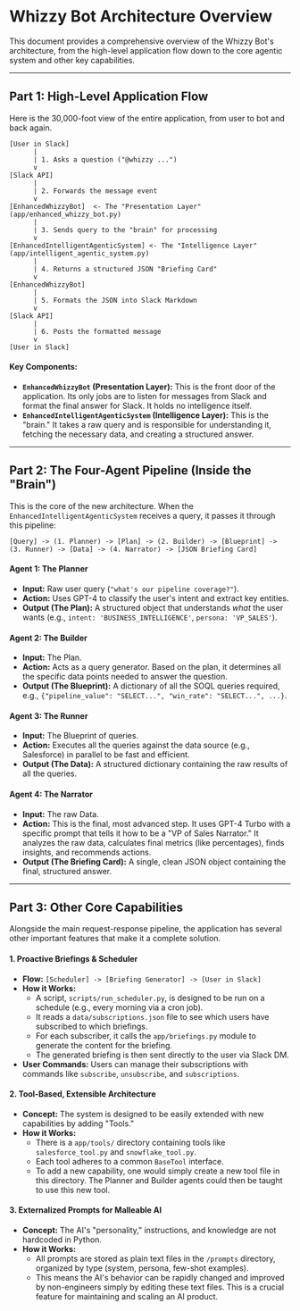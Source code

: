 # Whizzy Bot Architecture Overview

This document provides a comprehensive overview of the Whizzy Bot's architecture, from the high-level application flow down to the core agentic system and other key capabilities.

---

## Part 1: High-Level Application Flow

Here is the 30,000-foot view of the entire application, from user to bot and back again.

```
[User in Slack]
      |
      | 1. Asks a question ("@whizzy ...")
      v
[Slack API]
      |
      | 2. Forwards the message event
      v
[EnhancedWhizzyBot]  <- The "Presentation Layer" (app/enhanced_whizzy_bot.py)
      |
      | 3. Sends query to the "brain" for processing
      v
[EnhancedIntelligentAgenticSystem] <- The "Intelligence Layer" (app/intelligent_agentic_system.py)
      |
      | 4. Returns a structured JSON "Briefing Card"
      v
[EnhancedWhizzyBot]
      |
      | 5. Formats the JSON into Slack Markdown
      v
[Slack API]
      |
      | 6. Posts the formatted message
      v
[User in Slack]
```

#### Key Components:

*   **`EnhancedWhizzyBot` (Presentation Layer):** This is the front door of the application. Its only jobs are to listen for messages from Slack and format the final answer for Slack. It holds no intelligence itself.
*   **`EnhancedIntelligentAgenticSystem` (Intelligence Layer):** This is the "brain." It takes a raw query and is responsible for understanding it, fetching the necessary data, and creating a structured answer.

---

## Part 2: The Four-Agent Pipeline (Inside the "Brain")

This is the core of the new architecture. When the `EnhancedIntelligentAgenticSystem` receives a query, it passes it through this pipeline:

```
[Query] -> (1. Planner) -> [Plan] -> (2. Builder) -> [Blueprint] -> (3. Runner) -> [Data] -> (4. Narrator) -> [JSON Briefing Card]
```

#### Agent 1: The Planner
*   **Input:** Raw user query (`"what's our pipeline coverage?"`).
*   **Action:** Uses GPT-4 to classify the user's intent and extract key entities.
*   **Output (The Plan):** A structured object that understands *what* the user wants (e.g., `intent: 'BUSINESS_INTELLIGENCE'`, `persona: 'VP_SALES'`).

#### Agent 2: The Builder
*   **Input:** The Plan.
*   **Action:** Acts as a query generator. Based on the plan, it determines all the specific data points needed to answer the question.
*   **Output (The Blueprint):** A dictionary of all the SOQL queries required, e.g., `{"pipeline_value": "SELECT...", "win_rate": "SELECT...", ...}`.

#### Agent 3: The Runner
*   **Input:** The Blueprint of queries.
*   **Action:** Executes all the queries against the data source (e.g., Salesforce) in parallel to be fast and efficient.
*   **Output (The Data):** A structured dictionary containing the raw results of all the queries.

#### Agent 4: The Narrator
*   **Input:** The raw Data.
*   **Action:** This is the final, most advanced step. It uses GPT-4 Turbo with a specific prompt that tells it how to be a "VP of Sales Narrator." It analyzes the raw data, calculates final metrics (like percentages), finds insights, and recommends actions.
*   **Output (The Briefing Card):** A single, clean JSON object containing the final, structured answer.

---

## Part 3: Other Core Capabilities

Alongside the main request-response pipeline, the application has several other important features that make it a complete solution.

#### 1. Proactive Briefings & Scheduler
*   **Flow:** `[Scheduler] -> [Briefing Generator] -> [User in Slack]`
*   **How it Works:**
    *   A script, `scripts/run_scheduler.py`, is designed to be run on a schedule (e.g., every morning via a cron job).
    *   It reads a `data/subscriptions.json` file to see which users have subscribed to which briefings.
    *   For each subscriber, it calls the `app/briefings.py` module to generate the content for the briefing.
    *   The generated briefing is then sent directly to the user via Slack DM.
*   **User Commands:** Users can manage their subscriptions with commands like `subscribe`, `unsubscribe`, and `subscriptions`.

#### 2. Tool-Based, Extensible Architecture
*   **Concept:** The system is designed to be easily extended with new capabilities by adding "Tools."
*   **How it Works:**
    *   There is a `app/tools/` directory containing tools like `salesforce_tool.py` and `snowflake_tool.py`.
    *   Each tool adheres to a common `BaseTool` interface.
    *   To add a new capability, one would simply create a new tool file in this directory. The Planner and Builder agents could then be taught to use this new tool.

#### 3. Externalized Prompts for Malleable AI
*   **Concept:** The AI's "personality," instructions, and knowledge are not hardcoded in Python.
*   **How it Works:**
    *   All prompts are stored as plain text files in the `/prompts` directory, organized by type (system, persona, few-shot examples).
    *   This means the AI's behavior can be rapidly changed and improved by non-engineers simply by editing these text files. This is a crucial feature for maintaining and scaling an AI product.
